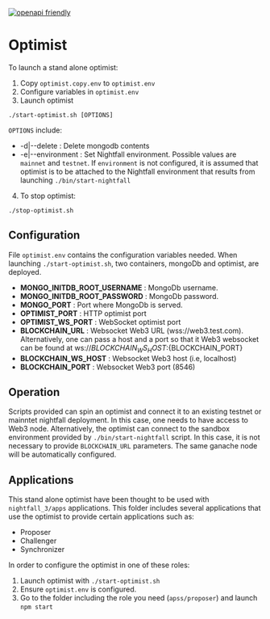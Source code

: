 [![openapi friendly](https://img.shields.io/badge/openapi-friendly)](https://swagger.io/specification/)

# Optimist

To launch a stand alone optimist:

1. Copy `optimist.copy.env` to `optimist.env`
2. Configure variables in `optimist.env`
3. Launch optimist

```
./start-optimist.sh [OPTIONS]
```

`OPTIONS` include:

- -d|--delete : Delete mongodb contents
- -e|--environment : Set Nightfall environment. Possible values are `mainnet` and `testnet`. If
  `environment` is not configured, it is assumed that optimist is to be attached to the Nightfall
  environment that results from launching `./bin/start-nightfall`

4. To stop optimist:

```
./stop-optimist.sh
```

## Configuration

File `optimist.env` contains the configuration variables needed. When launching
`./start-optimist.sh`, two containers, mongoDb and optimist, are deployed.

- **MONGO_INITDB_ROOT_USERNAME** : MongoDb username.
- **MONGO_INITDB_ROOT_PASSWORD** : MongoDb password.
- **MONGO_PORT** : Port where MongoDb is served.
- **OPTIMIST_PORT** : HTTP optimist port
- **OPTIMIST_WS_PORT** : WebSocket optimist port
- **BLOCKCHAIN_URL** : Websocket Web3 URL (wss://web3.test.com). Alternatively, one can pass a host
  and a port so that it Web3 websocket can be found at ws://${BLOCKCHAIN_WS_HOST}:${BLOCKCHAIN_PORT}
- **BLOCKCHAIN_WS_HOST** : Websocket Web3 host (i.e, localhost)
- **BLOCKCHAIN_PORT** : Websocket Web3 port (8546)

## Operation

Scripts provided can spin an optimist and connect it to an existing testnet or mainntet nightfall
deployment. In this case, one needs to have access to Web3 node. Alternatively, the optimist can
connect to the sandbox environment provided by `./bin/start-nightfall` script. In this case, it is
not necessary to provide `BLOCKCHAIN_URL` parameters. The same ganache node will be automatically
configured.

## Applications

This stand alone optimist have been thought to be used with `nightfall_3/apps` applications. This
folder includes several applications that use the optimist to provide certain applications such as:

- Proposer
- Challenger
- Synchronizer

In order to configure the optimist in one of these roles:

1.  Launch optimist with `./start-optimist.sh`
2.  Ensure `optimist.env` is configured.
3.  Go to the folder including the role you need (`apss/proposer`) and launch `npm start`
